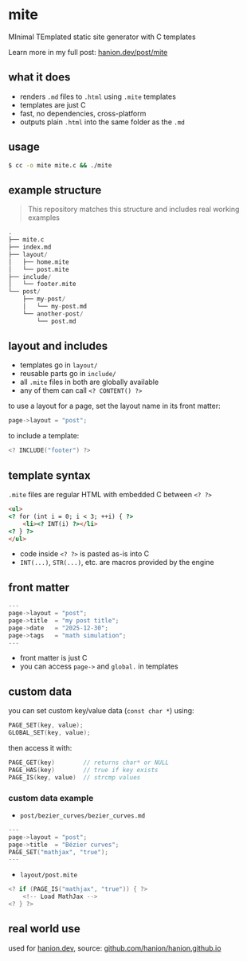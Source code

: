 # mite

MInimal TEmplated static site generator with C templates

Learn more in my full post: [hanion.dev/post/mite](https://hanion.dev/post/mite)

## what it does

- renders `.md` files to `.html` using `.mite` templates
- templates are just C
- fast, no dependencies, cross-platform
- outputs plain `.html` into the same folder as the `.md`

## usage

```sh
$ cc -o mite mite.c && ./mite
```

## example structure

> This repository matches this structure and includes real working examples

```py
.
├── mite.c
├── index.md
├── layout/
│   ├── home.mite
│   └── post.mite
├── include/
│   └── footer.mite
└── post/
    ├── my-post/
    │   └── my-post.md
    └── another-post/
        └── post.md
```

## layout and includes

- templates go in `layout/`
- reusable parts go in `include/`
- all `.mite` files in both are globally available
- any of them can call `<? CONTENT() ?>`

to use a layout for a page, set the layout name in its front matter:
```c
page->layout = "post";
```

to include a template:
```c
<? INCLUDE("footer") ?>
```

## template syntax

`.mite` files are regular HTML with embedded C between `<? ?>`

```html
<ul>
<? for (int i = 0; i < 3; ++i) { ?>
	<li><? INT(i) ?></li>
<? } ?>
</ul>
```

- code inside `<? ?>` is pasted as-is into C
- `INT(...)`, `STR(...)`, etc. are macros provided by the engine

## front matter

```c
---
page->layout = "post";
page->title  = "my post title";
page->date   = "2025-12-30";
page->tags   = "math simulation";
---
```

- front matter is just C
- you can access `page->` and `global.` in templates

## custom data

you can set custom key/value data (`const char *`) using:
```c
PAGE_SET(key, value);
GLOBAL_SET(key, value);
```

then access it with:
```c
PAGE_GET(key)        // returns char* or NULL
PAGE_HAS(key)        // true if key exists
PAGE_IS(key, value)  // strcmp values
```

### custom data example

- `post/bezier_curves/bezier_curves.md`
```c
---
page->layout = "post";
page->title  = "Bézier curves";
PAGE_SET("mathjax", "true");
---
```

- `layout/post.mite`
```c
<? if (PAGE_IS("mathjax", "true")) { ?>
	<!-- Load MathJax -->
<? } ?>
```

## real world use

used for [hanion.dev](https://hanion.dev), source: [github.com/hanion/hanion.github.io](https://github.com/hanion/hanion.github.io)

